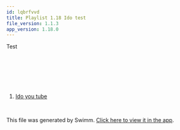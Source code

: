 ```yaml
---
id: lqbrfvvd
title: Playlist 1.18 Ido test
file_version: 1.1.3
app_version: 1.18.0
---
```


<!-- Intro - Do not remove this comment -->
Test

<br/>

<br/>

<br/>

<br/>

<br/>

<!-- Steps - Do not remove this comment -->
1. [Ido you tube](ido-you-tube.vdog9mq1.sw.md)


<br/>

This file was generated by Swimm. [Click here to view it in the app](http://localhost:5001/repos/Z2l0aHViJTNBJTNBY3NoYXJwLXNoYXVsLXRlc3QlM0ElM0Fzd2ltbWlv/playlists/lqbrfvvd).
